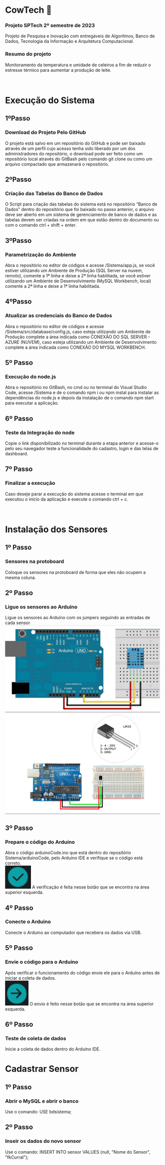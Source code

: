 <h1>CowTech 🐄 </h1>

<h3>Projeto SPTech 2º semestre de 2023</h3>

Projeto de Pesquisa e Inovação com entregáveis de Algoritmos, Banco de Dados, Tecnologia da Informação e Arquitetura Computacional.

<h3>Resumo do projeto</h3>

Monitoramento da temperatura e umidade de celeiros a fim de reduzir o estresse térmico para aumentar a produção de leite.
<br>
<br>
<br>

<h1>Execução do Sistema</h1>

<h2>1ºPasso</h2>
<h3>Download do Projeto Pelo GitHub</h3>

O projeto está salvo em um repositório do GitHub e pode ser baixado através de um perfil cujo acesso tenha sido liberado por um dos administradores do repositório, o download pode ser feito como um repositório local através do GitBash pelo comando git clone ou como um arquivo compactado que armazenará o repositório.

<h2>2ºPasso</h2>
<h3>Criação das Tabelas do Banco de Dados</h3>

O Script para criação das tabelas do sistema está no repositório “Banco de Dados” dentro do repositório que foi baixado no passo anterior, o arquivo deve ser aberto em um sistema de gerenciamento de banco de dados e as tabelas devem ser criadas na ordem em que estão dentro do documento ou com o comando ctrl + shift + enter.

<h2>3ºPasso</h2>
<h3>Parametrização do Ambiente</h3>

Abra o repositório no editor de códigos e acesse /Sistema/app.js, se você estiver utilizando um Ambiente de Produção (SQL Server na nuvem, remoto), comente a 1ª linha e deixe a 2ª linha habilitada, se você estiver utilizando um Ambiente de Desenvolvimento (MySQL Workbench, local) comente a 2ª linha e deixe a 1ª linha habilitada.

<h2>4ºPasso</h2>
<h3>Atualizar as credenciais do Banco de Dados</h3>

Abra o repositório no editor de códigos e acesse /Sistema/src/database/config.js, caso esteja utilizando um Ambiente de Produção complete a área indicada como CONEXÃO DO SQL SERVER - AZURE (NUVEM), caso esteja utilizando um Ambiente de Desenvolvimento complete a área indicada como CONEXÃO DO MYSQL WORKBENCH.

<h2>5º Passo</h2>
<h3>Execução do node.js</h3>

Abra o repositório no GitBash, no cmd ou no terminal do Visual Studio Code, acesse /Sistema e de o comando npm i ou npm instal para instalar as dependências do node.js e depois da instalação de o comando npm start para executar a aplicação.

<h2>6º Passo</h2>
<h3>Teste da Integração do node</h3>

Copie o link disponibilizado no terminal durante a etapa anterior e acesse-o pelo seu navegador teste a funcionalidade do cadastro, login e das telas de dashboard.

<h2>7º Passo</h2>
<h3>Finalizar a execução</h3>
Caso deseje parar a execução do sistema acesse o terminal em que executou o início da aplicação e execute o comando ctrl + c.
<br>
<br>
<br>

<h1>Instalação dos Sensores</h1>

<h2>1º Passo</h2>
<h3>Sensores na protoboard</h3>

Coloque os sensores na protoboard de forma que eles não ocupem a mesma coluna.

<h2>2º Passo</h2>
<h3>Ligue os sensores ao Arduíno</h3>

Ligue os sensores ao Arduíno com os jumpers seguindo as entradas de cada sensor
![image](/Documentação/Documentos/Manual%20do%20Projeto/DHT11.png)
![image](/Documentação/Documentos/Manual%20do%20Projeto/LM35.png)
<br>
<h2>3º Passo</h2>
<h3>Prepare o código do Arduíno</h3>

Abra o código arduinoCode.ino que está dentro do repositório Sistema/arduinoCode, pelo Arduino IDE e verifique se o código está correto.<br>
![image](/Documentação/Documentos/Manual%20do%20Projeto/verificação%20Arduino%20IDE.png)
A verificação é feita nesse botão que se encontra na área superior esquerda.

<h2>4º Passo</h2>
<h3>Conecte o Arduino</h3>

Conecte o Arduino ao computador que recebera os dados via USB.

<h2>5º Passo</h2>
<h3>Envie o código para o Arduíno</h3>

Após verificar o funcionamento do código envie ele para o Arduíno antes de iniciar a coleta de dados.<br>
![image](/Documentação/Documentos/Manual%20do%20Projeto/envio%20Arduino%20IDE.png)
O envio é feito nesse botão que se encontra na área superior esquerda.

<h2>6º Passo</h2>
<h3>Teste de coleta de dados</h3>
Inicie a coleta de dados dentro do Arduino IDE.<br>

<h1>Cadastrar Sensor</h1>
<h2>1º Passo</h2>
<h3>Abrir o MySQL e abrir o banco</h3>
Use o comando: USE bdsistema;<br>

<h2>2º Passo</h2>
<h3>Inseir os dados do novo sensor</h3>
Use o comando: INSERT INTO sensor VALUES (null, "Nome do Sensor", "fkCurral");<br>




